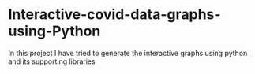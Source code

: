 # Interactive-covid-data-graphs-using-Python
In this project I have tried to generate the interactive graphs using python and its supporting libraries
